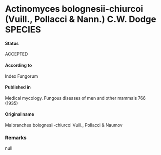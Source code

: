 Actinomyces bolognesii-chiurcoi (Vuill., Pollacci & Nann.) C.W. Dodge SPECIES
=======

#### Status
ACCEPTED

#### According to
Index Fungorum

#### Published in
Medical mycology. Fungous diseases of men and other mammals 766 (1935)

#### Original name
Malbranchea bolognesii-chiurcoi Vuill., Pollacci & Naumov

### Remarks
null